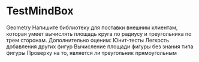 # TestMindBox
Geometry Напишите библиотеку для поставки внешним клиентам, которая умеет вычислять площадь круга по радиусу и треугольника по трем сторонам. 
Дополнительно оценим: Юнит-тесты 
Легкость добавления других фигур 
Вычисление площади фигуры без знания типа фигуры 
Проверку на то, является ли треугольник прямоугольным

